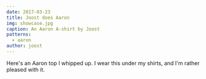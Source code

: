 ```yaml
---
date: 2017-03-23
title: Joost does Aaron
img: showcase.jpg
caption: An Aaron A-shirt by Joost
patterns:
  - aaron
author: joost
---
```


Here's an Aaron top I whipped up. I wear this under my shirts, and I'm rather pleased with it.
